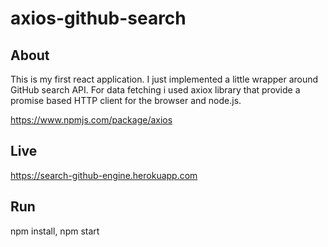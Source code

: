 # axios-github-search

## About

This is my first react application. I just implemented a little wrapper around GitHub search API. For data fetching i used axiox library that provide a promise based HTTP client for the browser and node.js.

https://www.npmjs.com/package/axios

## Live

https://search-github-engine.herokuapp.com

## Run

npm install, npm start
